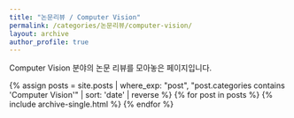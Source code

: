 ```yaml
---
title: "논문리뷰 / Computer Vision"
permalink: /categories/논문리뷰/computer-vision/
layout: archive
author_profile: true
---
```


Computer Vision 분야의 논문 리뷰를 모아놓은 페이지입니다.

{% assign posts = site.posts | where_exp: "post", "post.categories contains 'Computer Vision'" | sort: 'date' | reverse %}
{% for post in posts %}
  {% include archive-single.html %}
{% endfor %}
